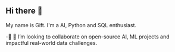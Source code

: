 ## Hi there 👋
My name is Gift. I'm a AI, Python and SQL enthusiast.

-🔭 👯 I’m looking to collaborate on open-source AI, ML projects and impactful real-world data challenges.

<!--
**Gi-ft/Gi-ft** is a ✨ _special_ ✨ repository because its `README.md` (this file) appears on your GitHub profile.

Here are some ideas to get you started:

- 🔭 I’m currently working on ...
- 🌱 I’m currently learning ...
- 👯 I’m looking to collaborate on ...
- 🤔 I’m looking for help with ...
- 💬 Ask me about ...
- 📫 How to reach me: ...
- 😄 Pronouns: ...
- ⚡ Fun fact: ...
-->
